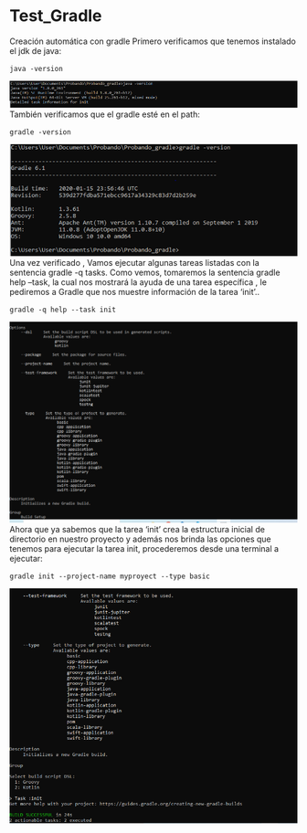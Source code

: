 # Test_Gradle
  Creación automática con gradle
  Primero verificamos que tenemos instalado el jdk de java:
  <pre><code>java -version </code></pre>
  ![texto cualquiera por si no carga la imagen](https://github.com/JoseCcari/Test_Gradle/blob/main/JAVA-VERSION.PNG)
  También verificamos que el gradle esté en el path:
  <pre><code>gradle -version </code></pre>
  ![texto cualquiera por si no carga la imagen](https://github.com/JoseCcari/Test_Gradle/blob/main/GRADLE.PNG)
  Una vez verificado , Vamos ejecutar algunas tareas listadas con la sentencia gradle -q tasks. Como vemos, tomaremos la sentencia gradle help –task,  la cual nos mostrará la ayuda de una tarea específica , le pediremos a Gradle que  nos muestre información de la tarea ‘init’..
  <pre><code>gradle -q help --task init </code></pre>
  ![texto cualquiera por si no carga la imagen](https://github.com/JoseCcari/Test_Gradle/blob/main/java-help.PNG)
  Ahora que ya sabemos que la tarea ‘init’ crea la estructura inicial de directorio en nuestro proyecto y  además nos brinda las opciones que tenemos para ejecutar la tarea init, procederemos desde una terminal a ejecutar:
  <pre><code>gradle init --project-name myproyect --type basic </code></pre>
  ![texto cualquiera por si no carga la imagen](https://github.com/JoseCcari/Test_Gradle/blob/main/ini_gradle.PNG)
  
  

